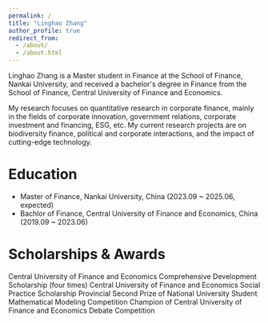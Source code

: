 ```yaml
---
permalink: /
title: "Linghao Zhang"
author_profile: true
redirect_from: 
  - /about/
  - /about.html
---
```


Linghao Zhang is a Master student in Finance at the School of Finance, Nankai University, and received a bachelor's degree in Finance from the School of Finance, Central University of Finance and Economics.

My research focuses on quantitative research in corporate finance, mainly in the fields of corporate innovation, government relations, corporate investment and financing, ESG, etc. My current research projects are on biodiversity finance, political and corporate interactions, and the impact of cutting-edge technology.

Education
======
-   Master of Finance, Nankai University, China (2023.09 ~ 2025.06, expected)
-   Bachlor of Finance, Central University of Finance and Economics, China (2019.09 ~ 2023.06)

Scholarships & Awards
======
Central University of Finance and Economics Comprehensive Development Scholarship (four times)
Central University of Finance and Economics Social Practice Scholarship
Provincial Second Prize of National University Student Mathematical Modeling Competition
Champion of Central University of Finance and Economics Debate Competition
